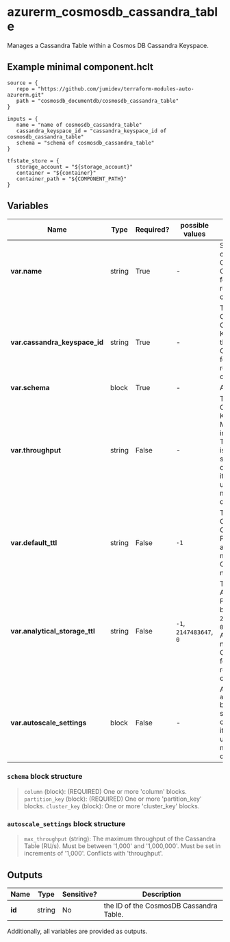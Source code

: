 # azurerm_cosmosdb_cassandra_table

Manages a Cassandra Table within a Cosmos DB Cassandra Keyspace.

## Example minimal component.hclt

```hcl
source = {
   repo = "https://github.com/jumidev/terraform-modules-auto-azurerm.git" 
   path = "cosmosdb_documentdb/cosmosdb_cassandra_table" 
}

inputs = {
   name = "name of cosmosdb_cassandra_table" 
   cassandra_keyspace_id = "cassandra_keyspace_id of cosmosdb_cassandra_table" 
   schema = "schema of cosmosdb_cassandra_table" 
}

tfstate_store = {
   storage_account = "${storage_account}" 
   container = "${container}" 
   container_path = "${COMPONENT_PATH}" 
}

```

## Variables

| Name | Type | Required? |  possible values |  Description |
| ---- | ---- | --------- |  ----------- | ----------- |
| **var.name** | string | True | -  |  Specifies the name of the Cosmos DB Cassandra Table. Changing this forces a new resource to be created. | 
| **var.cassandra_keyspace_id** | string | True | -  |  The ID of the Cosmos DB Cassandra Keyspace to create the table within. Changing this forces a new resource to be created. | 
| **var.schema** | block | True | -  |  A `schema` block. | 
| **var.throughput** | string | False | -  |  The throughput of Cassandra KeySpace (RU/s). Must be set in increments of `100`. The minimum value is `400`. This must be set upon database creation otherwise it cannot be updated without a manual terraform destroy-apply. | 
| **var.default_ttl** | string | False | `-1`  |  Time to live of the Cosmos DB Cassandra table. Possible values are at least `-1`. `-1` means the Cassandra table never expires. | 
| **var.analytical_storage_ttl** | string | False | `-1`, `2147483647`, `0`  |  Time to live of the Analytical Storage. Possible values are between `-1` and `2147483647` except `0`. `-1` means the Analytical Storage never expires. Changing this forces a new resource to be created. | 
| **var.autoscale_settings** | block | False | -  |  An `autoscale_settings` block. This must be set upon database creation otherwise it cannot be updated without a manual terraform destroy-apply. | 

### `schema` block structure

>`column` (block): (REQUIRED) One or more 'column' blocks.
>`partition_key` (block): (REQUIRED) One or more 'partition_key' blocks.
>`cluster_key` (block): One or more 'cluster_key' blocks.

### `autoscale_settings` block structure

>`max_throughput` (string): The maximum throughput of the Cassandra Table (RU/s). Must be between '1,000' and '1,000,000'. Must be set in increments of '1,000'. Conflicts with 'throughput'.



## Outputs

| Name | Type | Sensitive? | Description |
| ---- | ---- | --------- | --------- |
| **id** | string | No  | the ID of the CosmosDB Cassandra Table. | 

Additionally, all variables are provided as outputs.
